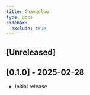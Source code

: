 ```yaml
---
title: Changelog
type: docs
sidebar:
  exclude: true
---
```


## [Unreleased]

## [0.1.0] - 2025-02-28

- Initial release
